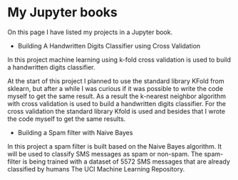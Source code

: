 # My Jupyter books

On this page I have listed my projects in a Jupyter book.

- Building A Handwritten Digits Classifier using Cross Validation

In this project machine learning using k-fold cross validation is used to build a handwritten digits classifier.

At the start of this project I planned to use the standard library KFold from sklearn, but after a while I was curious if it was possible to write the code myself to get the same result. 
As a result the k-nearest neighbor algorithm with cross validation is used to build a handwritten digits classifier. 
For the cross validation the standard library Kfold is used and besides that I wrote the code myself to get the same results.

- Building a Spam filter with Naive Bayes

In this project a spam filter is built based on the Naive Bayes algorithm. It will be used to classify SMS messages as spam or non-spam. The spam-filter is being trained with a dataset of 5572 SMS messages that are already classified by humans The UCI Machine Learning Repository.
